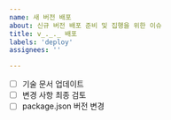 ```yaml
---
name: 새 버전 배포
about: 신규 버전 배포 준비 및 집행을 위한 이슈
title: v_._._ 배포
labels: 'deploy'
assignees: ''

---
```


- [ ] 기술 문서 업데이트
- [ ] 변경 사항 최종 검토
- [ ] package.json 버전 변경
